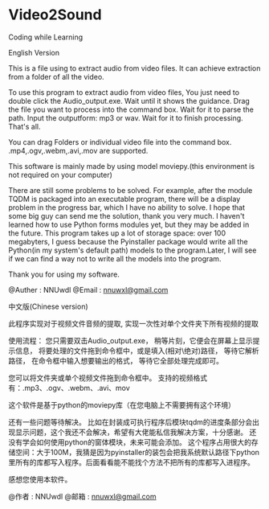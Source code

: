 # Video2Sound
Coding while Learning

English Version

This is a file using to extract audio from video files.
It can achieve extraction from a folder of all the video.

To use this program to extract audio from video files,
You just need to double click the Audio_output.exe.
Wait until it shows the guidance.
Drag the file you want to process into the command box.
Wait for it to parse the path.
Input the outputform: mp3 or wav.
Wait for it to finish processing.
That's all.

You can drag Folders or individual video file into the command box.
.mp4,.ogv,.webm,.avi,.mov are supported.

This software is mainly made by using model moviepy.(this environment is not required on your computer)


There are still some problems to be solved.
For example, after the module TQDM is packaged into an executable program, there will be a display problem in the progress bar, which I have no ability to solve. I hope that some big guy can send me the solution, thank you very much.
I haven't learned how to use Python forms modules yet, but they may be added in the future.
This program takes up a lot of storage space: over 100 megabyters, I guess because the Pyinstaller package would write all the Python(in my system's default path) models to the program.Later, I will see if we can find a way not to write all the models into the program.

Thank you for using my software.

@Auther : NNUwdl
@Email  : nnuwxl@gmail.com



             
        

中文版(Chinese version)

此程序实现对于视频文件音频的提取,
实现一次性对单个文件夹下所有视频的提取

使用流程：
您只需要双击Audio_output.exe，
稍等片刻，它便会在屏幕上显示提示信息，
将要处理的文件拖到命令框中，或是填入(相对\绝对)路径，
等待它解析路径，
在命令框中输入想要输出的格式，
等待它全部处理完成即可。


您可以将文件夹或单个视频文件拖到命令框中。
支持的视频格式有：.mp3、.ogv、.webm、.avi、mov

这个软件是基于python的moviepy库（在您电脑上不需要拥有这个环境）

还有一些问题等待解决。
比如在封装成可执行程序后模块tqdm的进度条部分会出现显示问题，这个我还不会解决，希望有大佬能私信我解决方案，十分感谢。
  还没有学会如何使用python的窗体模块，未来可能会添加。
  这个程序占用很大的存储空间：大于100M，我猜是因为pyinstaller的装包会把我系统默认路径下python里所有的库都写入程序。后面看看能不能找个方法不把所有的库都写入进程序。


感想您使用本软件。

@作者 : NNUwdl
@邮箱 : nnuwxl@gmail.com
